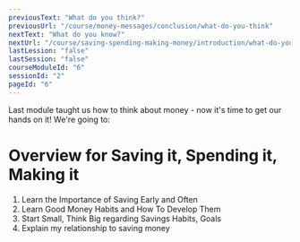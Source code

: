 ```yaml
---
previousText: "What do you think?"
previousUrl: "/course/money-messages/conclusion/what-do-you-think"
nextText: "What do you know?"
nextUrl: "/course/saving-spending-making-money/introduction/what-do-you-know"
lastLession: "false"
lastSession: "false"
courseModuleId: "6"
sessionId: "2"
pageId: "6"
---
```



<sparkle-character-intro position="right" character="kimberly">
Last module taught us how to think about money - now it's time to get our hands on it! We're going to:
</sparkle-character-intro>

# Overview for Saving it, Spending it, Making it
1. Learn the Importance of Saving Early and Often
2. Learn Good Money Habits and How To Develop Them
3. Start Small, Think Big regarding Savings Habits, Goals
4. Explain my relationship to saving money
